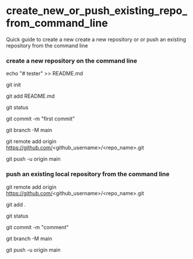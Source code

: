 # create_new_or_push_existing_repo_from_command_line
Quick guide to create a new create a new repository or or push an existing repository from the command line

### create a new repository on the command line

echo "# tester" >> README.md

git init

git add README.md

git status

git commit -m "first commit"

git branch -M main

git remote add origin https://github.com/<github_username>/<repo_name>.git

git push -u origin main


### push an existing local repository from the command line
git remote add origin https://github.com/<github_username>/<repo_name>.git

git add .

git status

git commit -m "comment"

git branch -M main

git push -u origin main
